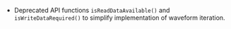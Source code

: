 - Deprecated API functions `isReadDataAvailable()` and `isWriteDataRequired()` to simplify implementation of waveform iteration.
